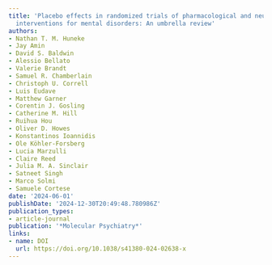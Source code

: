 ```yaml
---
title: 'Placebo effects in randomized trials of pharmacological and neurostimulation
  interventions for mental disorders: An umbrella review'
authors:
- Nathan T. M. Huneke
- Jay Amin
- David S. Baldwin
- Alessio Bellato
- Valerie Brandt
- Samuel R. Chamberlain
- Christoph U. Correll
- Luis Eudave
- Matthew Garner
- Corentin J. Gosling
- Catherine M. Hill
- Ruihua Hou
- Oliver D. Howes
- Konstantinos Ioannidis
- Ole Köhler-Forsberg
- Lucia Marzulli
- Claire Reed
- Julia M. A. Sinclair
- Satneet Singh
- Marco Solmi
- Samuele Cortese
date: '2024-06-01'
publishDate: '2024-12-30T20:49:48.780986Z'
publication_types:
- article-journal
publication: '*Molecular Psychiatry*'
links:
- name: DOI
  url: https://doi.org/10.1038/s41380-024-02638-x
---
```

